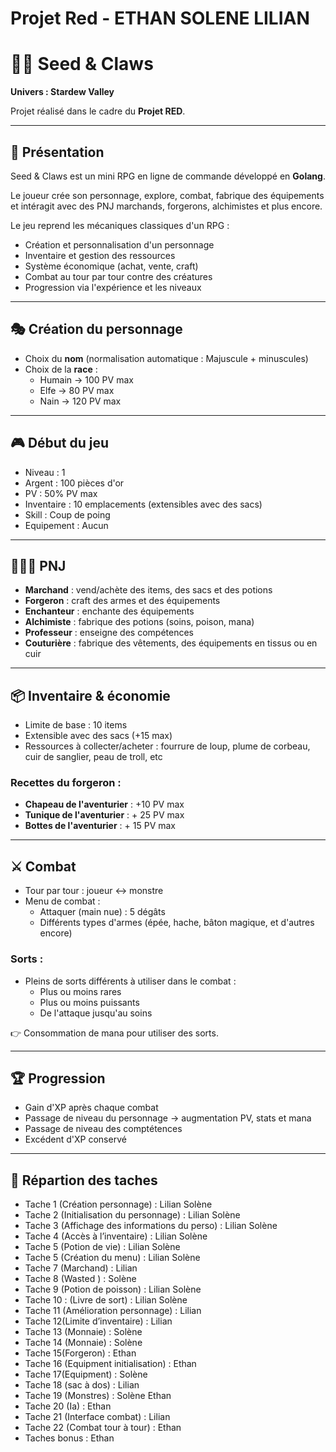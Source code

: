 # Projet Red - ETHAN SOLENE LILIAN


# 🌱🐾 Seed & Claws

**Univers : Stardew Valley**

Projet réalisé dans le cadre du **Projet RED**.

---

## 📖 Présentation

Seed & Claws est un mini RPG en ligne de commande développé en **Golang**.

Le joueur crée son personnage, explore, combat, fabrique des équipements et intéragit avec des PNJ marchands, forgerons, alchimistes et plus encore.

Le jeu reprend les mécaniques classiques d'un RPG : 
- Création et personnalisation d'un personnage
- Inventaire et gestion des ressources
- Système économique (achat, vente, craft)
- Combat au tour par tour contre des créatures
- Progression via l'expérience et les niveaux

---

## 🎭 Création du personnage

- Choix du **nom** (normalisation automatique : Majuscule + minuscules)
- Choix de la **race** :
    - Humain -> 100 PV max
    - Elfe -> 80 PV max
    - Nain -> 120 PV max

---

## 🎮 Début du jeu

- Niveau : 1
- Argent : 100 pièces d'or
- PV : 50% PV max
- Inventaire : 10 emplacements (extensibles avec des sacs)
- Skill : Coup de poing
- Equipement : Aucun

---

## 🧑‍🤝‍🧑 PNJ

- **Marchand** : vend/achète des items, des sacs et des potions
- **Forgeron** : craft des armes et des équipements
- **Enchanteur** : enchante des équipements
- **Alchimiste** : fabrique des potions (soins, poison, mana)
- **Professeur** : enseigne des compétences
- **Couturière** : fabrique des vêtements, des équipements en tissus ou en cuir

---

## 📦 Inventaire & économie

- Limite de base : 10 items
- Extensible avec des sacs (+15 max)
- Ressources à collecter/acheter : fourrure de loup, plume de corbeau, cuir de sanglier, peau de troll, etc

### Recettes du forgeron :
- **Chapeau de l'aventurier** : +10 PV max
- **Tunique de l'aventurier** : + 25 PV max
- **Bottes de l'aventurier** : + 15 PV max

---

## ⚔️ Combat

- Tour par tour : joueur <-> monstre
- Menu de combat : 
    - Attaquer (main nue) : 5 dégâts
    - Différents types d'armes (épée, hache, bâton magique, et d'autres encore)

### Sorts :
- Pleins de sorts différents à utiliser dans le combat :
    - Plus ou moins rares
    - Plus ou moins puissants
    - De l'attaque jusqu'au soins

👉 Consommation de mana pour utiliser des sorts.

---

## 🏆 Progression

- Gain d'XP après chaque combat
- Passage de niveau du personnage -> augmentation PV, stats et mana
- Passage de niveau des comptétences
- Excédent d'XP conservé

---

## 📙 Répartion des taches
- Tache 1 (Création personnage) : Lilian Solène
- Tache 2 (Initialisation du personnage) : Lilian Solène
- Tache 3  (Affichage des informations du perso) : Lilian Solène
- Tache 4 (Accès à l’inventaire) : Lilian Solène
- Tache 5 (Potion de vie) : Lilian Solène
- Tache 5 (Création du menu) : Lilian Solène
- Tache 7 (Marchand) : Lilian 
- Tache 8 (Wasted ) : Solène
- Tache 9 (Potion de poisson) : Lilian Solène
- Tache 10 : (Livre de sort) : Lilian Solène
- Tache 11 (Amélioration personnage) : Lilian
- Tache 12(Limite d’inventaire) : Lilian
- Tache 13 (Monnaie) : Solène
- Tache 14 (Monnaie) : Solène
- Tache 15(Forgeron) : Ethan
- Tache 16 (Equipment initialisation) : Ethan
- Tache 17(Equipment) : Solène
- Tache 18 (sac à dos) : Lilian
- Tache 19 (Monstres) : Solène Ethan
- Tache 20  (Ia) : Ethan
- Tache 21  (Interface combat) : Lilian
- Tache 22 (Combat tour à tour) : Ethan
- Taches bonus : Ethan
